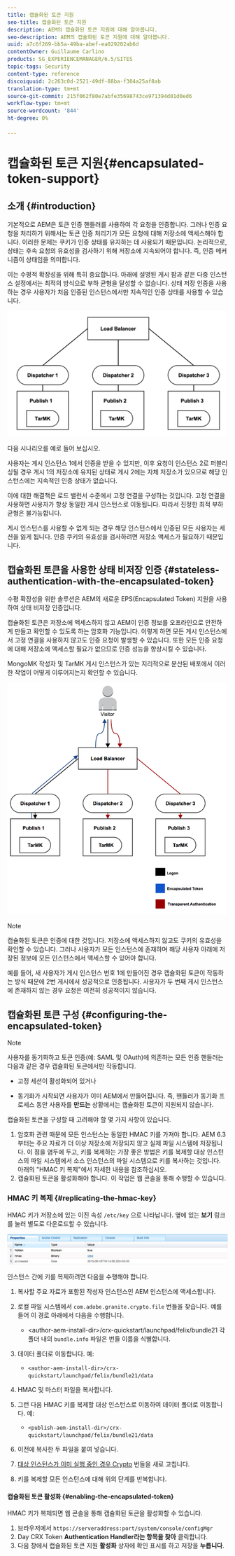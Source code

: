 ```yaml
---
title: 캡슐화된 토큰 지원
seo-title: 캡슐화된 토큰 지원
description: AEM의 캡슐화된 토큰 지원에 대해 알아봅니다.
seo-description: AEM의 캡슐화된 토큰 지원에 대해 알아봅니다.
uuid: a7c6f269-bb5a-49ba-abef-ea029202ab6d
contentOwner: Guillaume Carlino
products: SG_EXPERIENCEMANAGER/6.5/SITES
topic-tags: Security
content-type: reference
discoiquuid: 2c263c0d-2521-49df-88ba-f304a25af8ab
translation-type: tm+mt
source-git-commit: 215f062f80e7abfe35698743ce971394d01d0ed6
workflow-type: tm+mt
source-wordcount: '844'
ht-degree: 0%

---
```



# 캡슐화된 토큰 지원{#encapsulated-token-support}

## 소개 {#introduction}

기본적으로 AEM은 토큰 인증 핸들러를 사용하여 각 요청을 인증합니다. 그러나 인증 요청을 처리하기 위해서는 토큰 인증 처리기가 모든 요청에 대해 저장소에 액세스해야 합니다. 이러한 문제는 쿠키가 인증 상태를 유지하는 데 사용되기 때문입니다. 논리적으로, 상태는 후속 요청의 유효성을 검사하기 위해 저장소에 지속되어야 합니다. 즉, 인증 메커니즘이 상태임을 의미합니다.

이는 수평적 확장성을 위해 특히 중요합니다. 아래에 설명된 게시 팜과 같은 다중 인스턴스 설정에서는 최적의 방식으로 부하 균형을 달성할 수 없습니다. 상태 저장 인증을 사용하는 경우 사용자가 처음 인증된 인스턴스에서만 지속적인 인증 상태를 사용할 수 있습니다.

![chlimage_1-33](assets/chlimage_1-33a.png)

다음 시나리오를 예로 들어 보십시오.

사용자는 게시 인스턴스 1에서 인증을 받을 수 있지만, 이후 요청이 인스턴스 2로 퍼블리싱될 경우 게시 1의 저장소에 유지된 상태로 게시 2에는 자체 저장소가 있으므로 해당 인스턴스에는 지속적인 인증 상태가 없습니다.

이에 대한 해결책은 로드 밸런서 수준에서 고정 연결을 구성하는 것입니다. 고정 연결을 사용하면 사용자가 항상 동일한 게시 인스턴스로 이동됩니다. 따라서 진정한 최적 부하 균형은 불가능합니다.

게시 인스턴스를 사용할 수 없게 되는 경우 해당 인스턴스에서 인증된 모든 사용자는 세션을 잃게 됩니다. 인증 쿠키의 유효성을 검사하려면 저장소 액세스가 필요하기 때문입니다.

## 캡슐화된 토큰을 사용한 상태 비저장 인증 {#stateless-authentication-with-the-encapsulated-token}

수평 확장성을 위한 솔루션은 AEM의 새로운 EPS(Encapsulated Token) 지원을 사용하여 상태 비저장 인증입니다.

캡슐화된 토큰은 저장소에 액세스하지 않고 AEM이 인증 정보를 오프라인으로 안전하게 만들고 확인할 수 있도록 하는 암호화 기능입니다. 이렇게 하면 모든 게시 인스턴스에서 고정 연결을 사용하지 않고도 인증 요청이 발생할 수 있습니다. 또한 모든 인증 요청에 대해 저장소에 액세스할 필요가 없으므로 인증 성능을 향상시킬 수 있습니다.

MongoMK 작성자 및 TarMK 게시 인스턴스가 있는 지리적으로 분산된 배포에서 이러한 작업이 어떻게 이루어지는지 확인할 수 있습니다.

![chlimage_1-34](assets/chlimage_1-34a.png)

>[!NOTE]
>
>캡슐화된 토큰은 인증에 대한 것입니다. 저장소에 액세스하지 않고도 쿠키의 유효성을 확인할 수 있습니다. 그러나 사용자가 모든 인스턴스에 존재하며 해당 사용자 아래에 저장된 정보에 모든 인스턴스에서 액세스할 수 있어야 합니다.
>
>예를 들어, 새 사용자가 게시 인스턴스 번호 1에 만들어진 경우 캡슐화된 토큰이 작동하는 방식 때문에 2번 게시에서 성공적으로 인증됩니다. 사용자가 두 번째 게시 인스턴스에 존재하지 않는 경우 요청은 여전히 성공적이지 않습니다.


## 캡슐화된 토큰 구성 {#configuring-the-encapsulated-token}

>[!NOTE]
>사용자를 동기화하고 토큰 인증(예: SAML 및 OAuth)에 의존하는 모든 인증 핸들러는 다음과 같은 경우 캡슐화된 토큰에서만 작동합니다.
>
>* 고정 세션이 활성화되어 있거나
   >
   >
* 동기화가 시작되면 사용자가 이미 AEM에서 만들어집니다. 즉, 핸들러가 동기화 프로세스 동안 사용자를 **만드는** 상황에서는 캡슐화된 토큰이 지원되지 않습니다.


캡슐화된 토큰을 구성할 때 고려해야 할 몇 가지 사항이 있습니다.

1. 암호화 관련 때문에 모든 인스턴스는 동일한 HMAC 키를 가져야 합니다. AEM 6.3부터는 주요 자료가 더 이상 저장소에 저장되지 않고 실제 파일 시스템에 저장됩니다. 이 점을 염두에 두고, 키를 복제하는 가장 좋은 방법은 키를 복제할 대상 인스턴스의 파일 시스템에서 소스 인스턴스의 파일 시스템으로 키를 복사하는 것입니다. 아래의 &quot;HMAC 키 복제&quot;에서 자세한 내용을 참조하십시오.
1. 캡슐화된 토큰을 활성화해야 합니다. 이 작업은 웹 콘솔을 통해 수행할 수 있습니다.

### HMAC 키 복제 {#replicating-the-hmac-key}

HMAC 키가 저장소에 있는 이진 속성 `/etc/key` 으로 나타납니다. 옆에 있는 **보기** 링크를 눌러 별도로 다운로드할 수 있습니다.

![chlimage_1-35](assets/chlimage_1-35a.png)

인스턴스 간에 키를 복제하려면 다음을 수행해야 합니다.

1. 복사할 주요 자료가 포함된 작성자 인스턴스인 AEM 인스턴스에 액세스합니다.
1. 로컬 파일 시스템에서 `com.adobe.granite.crypto.file` 번들을 찾습니다. 예를 들어 이 경로 아래에서 다음을 수행합니다.

   * &lt;author-aem-install-dir>/crx-quickstart/launchpad/felix/bundle21
   각 폴더 내의 `bundle.info` 파일은 번들 이름을 식별합니다.

1. 데이터 폴더로 이동합니다. 예:

   * `<author-aem-install-dir>/crx-quickstart/launchpad/felix/bundle21/data`

1. HMAC 및 마스터 파일을 복사합니다.
1. 그런 다음 HMAC 키를 복제할 대상 인스턴스로 이동하여 데이터 폴더로 이동합니다. 예:

   * `<publish-aem-install-dir>/crx-quickstart/launchpad/felix/bundle21/data`

1. 이전에 복사한 두 파일을 붙여 넣습니다.
1. [대상 인스턴스가 이미 실행 중인 경우 Crypto](/help/communities/deploy-communities.md#refresh-the-granite-crypto-bundle) 번들을 새로 고칩니다.

1. 키를 복제할 모든 인스턴스에 대해 위의 단계를 반복합니다.

#### 캡슐화된 토큰 활성화 {#enabling-the-encapsulated-token}

HMAC 키가 복제되면 웹 콘솔을 통해 캡슐화된 토큰을 활성화할 수 있습니다.

1. 브라우저에서 `https://serveraddress:port/system/console/configMgr`
1. Day CRX Token **Authentication Handler라는 항목을 찾아** 클릭합니다.
1. 다음 창에서 캡슐화된 토큰 지원 **활성화** 상자에 확인 표시를 하고 저장을 **누릅니다**.

